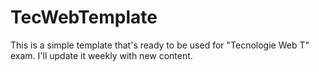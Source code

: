 # TecWebTemplate

This is a simple template that's ready to be used for "Tecnologie Web T" exam.
I'll update it weekly with new content.
